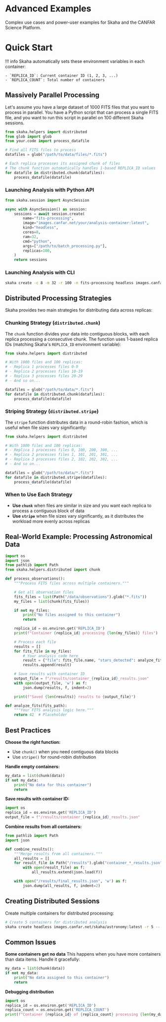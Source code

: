 # Advanced Examples

Complex use cases and power-user examples for Skaha and the CANFAR Science Platform.

# Quick Start

!!! info
    Skaha automatically sets these environment variables in each container:

    - `REPLICA_ID`: Current container ID (1, 2, 3, ...)
    - `REPLICA_COUNT`: Total number of containers

## Massively Parallel Processing

Let's assume you have a large dataset of 1000 FITS files that you want to process in parallel. You have a Python script that can process a single FITS file, and you want to run this script in parallel on 100 different Skaha sessions.

```python title="batch_processing.py"
from skaha.helpers import distributed
from glob import glob
from your.code import process_datafile

# Find all FITS files to process
datafiles = glob("/path/to/data/files/*.fits")

# Each replica processes its assigned chunk of files
# The chunk function automatically handles 1-based REPLICA_ID values
for datafile in distributed.chunk(datafiles):
    process_datafile(datafile)
```

### Launching Analysis with Python API

```python title="Large-Scale Parallel Processing"
from skaha.session import AsyncSession

async with AsyncSession() as session:
    sessions = await session.create(
        name="fits-processing",
        image="images.canfar.net/your/analysis-container:latest",
        kind="headless",
        cores=8,
        ram=32,
        cmd="python",
        args=["/path/to/batch_processing.py"],
        replicas=100,
    )
    return sessions
```

### Launching Analysis with CLI

```bash title="Large-Scale Parallel Processing"
skaha create -c 8 -m 32 -r 100 -n fits-processing headless images.canfar.net/your/analysis-container:latest -- python /path/to/batch_processing.py
```

## Distributed Processing Strategies

Skaha provides two main strategies for distributing data across replicas:

### Chunking Strategy (`distributed.chunk`)

The `chunk` function divides your data into contiguous blocks, with each replica processing a consecutive chunk. The function uses 1-based replica IDs (matching Skaha's `REPLICA_ID` environment variable):

```python title="Chunking Example"
from skaha.helpers import distributed

# With 1000 files and 100 replicas:
# - Replica 1 processes files 0-9
# - Replica 2 processes files 10-19  
# - Replica 3 processes files 20-29
# - And so on...

datafiles = glob("/path/to/data/*.fits")
for datafile in distributed.chunk(datafiles):
    process_datafile(datafile)
```

### Striping Strategy (`distributed.stripe`)

The `stripe` function distributes data in a round-robin fashion, which is useful when file sizes vary significantly:

```python title="Striping Example"
from skaha.helpers import distributed

# With 1000 files and 100 replicas:
# - Replica 1 processes files 0, 100, 200, 300, ...
# - Replica 2 processes files 1, 101, 201, 301, ...
# - Replica 3 processes files 2, 102, 202, 302, ...
# - And so on...

datafiles = glob("/path/to/data/*.fits")
for datafile in distributed.stripe(datafiles):
    process_datafile(datafile)
```

### When to Use Each Strategy

- **Use `chunk`** when files are similar in size and you want each replica to process a contiguous block of data
- **Use `stripe`** when file sizes vary significantly, as it distributes the workload more evenly across replicas

## Real-World Example: Processing Astronomical Data

```python
import os
import json
from pathlib import Path
from skaha.helpers.distributed import chunk

def process_observations():
    """Process FITS files across multiple containers."""

    # Get all observation files
    fits_files = list(Path("/data/observations").glob("*.fits"))
    my_files = list(chunk(fits_files))

    if not my_files:
        print("No files assigned to this container")
        return

    replica_id = os.environ.get('REPLICA_ID')
    print(f"Container {replica_id} processing {len(my_files)} files")

    # Process each file
    results = []
    for fits_file in my_files:
        # Your analysis code here
        result = {"file": fits_file.name, "stars_detected": analyze_fits(fits_file)}
        results.append(result)

    # Save results with container ID
    output_file = f"/results/container_{replica_id}_results.json"
    with open(output_file, 'w') as f:
        json.dump(results, f, indent=2)

    print(f"Saved {len(results)} results to {output_file}")

def analyze_fits(fits_path):
    """Your FITS analysis logic here."""
    return 42  # Placeholder
```

## Best Practices

**Choose the right function:**
- Use `chunk()` when you need contiguous data blocks
- Use `stripe()` for round-robin distribution

**Handle empty containers:**
```python
my_data = list(chunk(data))
if not my_data:
    print("No data for this container")
    return
```

**Save results with container ID:**
```python
import os
replica_id = os.environ.get('REPLICA_ID')
output_file = f"/results/container_{replica_id}_results.json"
```

**Combine results from all containers:**
```python
from pathlib import Path
import json

def combine_results():
    """Merge results from all containers."""
    all_results = []
    for result_file in Path("/results").glob("container_*_results.json"):
        with open(result_file) as f:
            all_results.extend(json.load(f))

    with open("/results/final_results.json", 'w') as f:
        json.dump(all_results, f, indent=2)
```

## Creating Distributed Sessions

Create multiple containers for distributed processing:

```bash
# Create 5 containers for distributed analysis
skaha create headless images.canfar.net/skaha/astronomy:latest -r 5 -- python3 /scripts/process_data.py
```

## Common Issues

**Some containers get no data**
This happens when you have more containers than data items. Handle it gracefully:
```python
my_data = list(chunk(data))
if not my_data:
    print("No data assigned to this container")
    return
```

**Debugging distribution**
```python
import os
replica_id = os.environ.get('REPLICA_ID')
replica_count = os.environ.get('REPLICA_COUNT')
print(f"Container {replica_id} of {replica_count} processing {len(my_data)} items")
```


